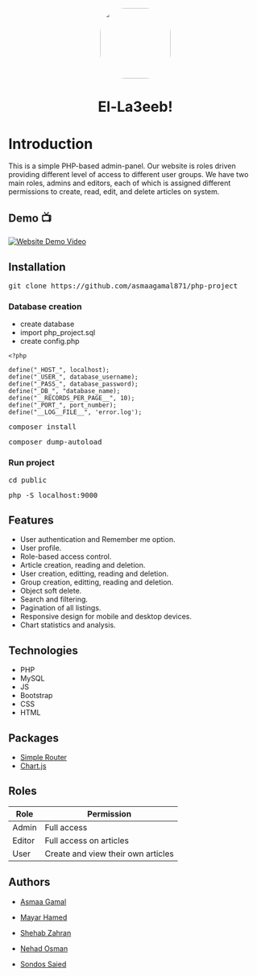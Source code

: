 <div align="center" style="margin-top:6%;margin-bottom:6%;">
 <img style = "width:140px; height:140px;  border-radius:50px;" src="https://imgur.com/n9kK0LE.gif" />
</div>
 <h1 align="center" class="fs-1"> El-La3eeb! </h1>

# Introduction
This is a simple PHP-based admin-panel. Our website is roles driven providing different level of access to different user groups. We have two main roles, admins and editors, each of which is assigned different permissions to create, read, edit, and delete articles on system.

## Demo :tv: 

[![Website Demo Video](https://img.youtube.com/vi/xDnqVjJjDn4/0.jpg)](https://youtu.be/xDnqVjJjDn4) 

## Installation
<pre>
git clone https://github.com/asmaagamal871/php-project
</pre>

### Database creation
- create database
- import php_project.sql
- create config.php


```
<?php

define("_HOST_", localhost);
define("_USER_", database_username);
define("_PASS_", database_password);
define("_DB_", "database_name);
define("__RECORDS_PER_PAGE__", 10);
define("_PORT_", port_number);
define("__LOG__FILE__", 'error.log');
```

<pre>
composer install
</pre>

<pre>
composer dump-autoload
</pre>

### Run project

<pre>
cd public
</pre>

<pre>
php -S localhost:9000
</pre>

## Features

- User authentication and Remember me option.
- User profile.
- Role-based access control.
- Article creation, reading and deletion.
- User creation, editting, reading and deletion.
- Group creation, editting, reading and deletion.
- Object soft delete.
- Search and filtering.
- Pagination of all listings.
- Responsive design for mobile and desktop devices.
- Chart statistics and analysis.

## Technologies
- PHP
- MySQL
- JS
- Bootstrap
- CSS
- HTML

## Packages
- [Simple Router](https://github.com/skipperbent/simple-php-router)
- [Chart.js](https://www.chartjs.org/)

## Roles 

| Role |  Permission |
| --- | --- |
| Admin |  Full access  |
| Editor |  Full access on articles|
| User | Create and view their own articles  |

## Authors

- [Asmaa Gamal](https://github.com/asmaagamal871)

- [Mayar Hamed](https://github.com/MayarHamed/)

- [Shehab Zahran](https://github.com/Shehab8K)

- [Nehad Osman](https://github.com/nehadosman)

- [Sondos Saied](https://github.com/Sondos11)
